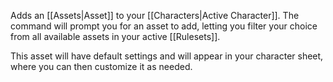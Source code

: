 Adds an [[Assets|Asset]] to your [[Characters|Active Character]]. The command will prompt you for an asset to add, letting you filter your choice from all available assets in your active [[Rulesets]].

This asset will have default settings and will appear in your character sheet, where you can then customize it as needed.
